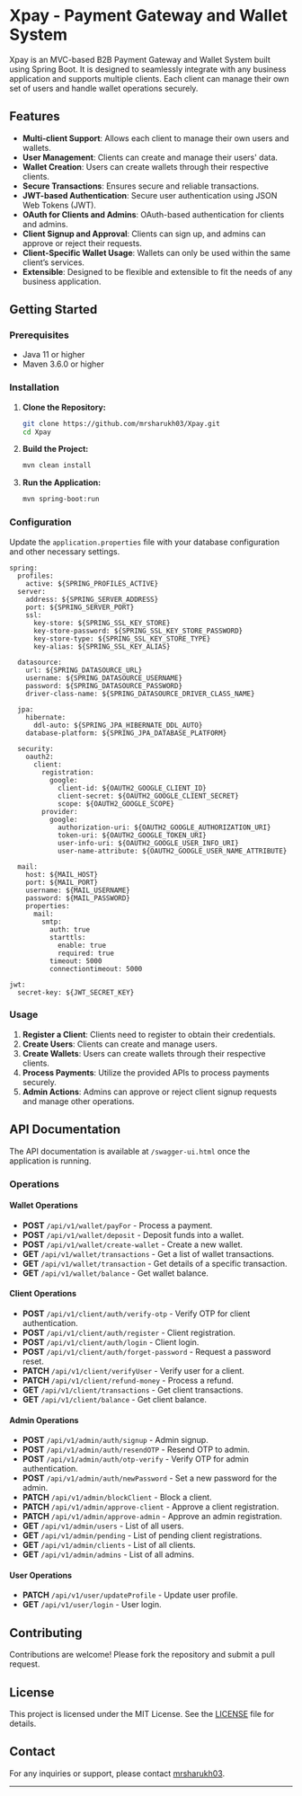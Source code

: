 # Xpay - Payment Gateway and Wallet System

Xpay is an MVC-based B2B Payment Gateway and Wallet System built using Spring Boot. It is designed to seamlessly integrate with any business application and supports multiple clients. Each client can manage their own set of users and handle wallet operations securely.

## Features

- **Multi-client Support**: Allows each client to manage their own users and wallets.
- **User Management**: Clients can create and manage their users' data.
- **Wallet Creation**: Users can create wallets through their respective clients.
- **Secure Transactions**: Ensures secure and reliable transactions.
- **JWT-based Authentication**: Secure user authentication using JSON Web Tokens (JWT).
- **OAuth for Clients and Admins**: OAuth-based authentication for clients and admins.
- **Client Signup and Approval**: Clients can sign up, and admins can approve or reject their requests.
- **Client-Specific Wallet Usage**: Wallets can only be used within the same client’s services.
- **Extensible**: Designed to be flexible and extensible to fit the needs of any business application.

## Getting Started

### Prerequisites

- Java 11 or higher
- Maven 3.6.0 or higher

### Installation

1. **Clone the Repository:**

    ```bash
    git clone https://github.com/mrsharukh03/Xpay.git
    cd Xpay
    ```

2. **Build the Project:**

    ```bash
    mvn clean install
    ```

3. **Run the Application:**

    ```bash
    mvn spring-boot:run
    ```

### Configuration

Update the `application.properties` file with your database configuration and other necessary settings.

```properties
spring:
  profiles:
    active: ${SPRING_PROFILES_ACTIVE}
  server:
    address: ${SPRING_SERVER_ADDRESS}
    port: ${SPRING_SERVER_PORT}
    ssl:
      key-store: ${SPRING_SSL_KEY_STORE}
      key-store-password: ${SPRING_SSL_KEY_STORE_PASSWORD}
      key-store-type: ${SPRING_SSL_KEY_STORE_TYPE}
      key-alias: ${SPRING_SSL_KEY_ALIAS}

  datasource:
    url: ${SPRING_DATASOURCE_URL}
    username: ${SPRING_DATASOURCE_USERNAME}
    password: ${SPRING_DATASOURCE_PASSWORD}
    driver-class-name: ${SPRING_DATASOURCE_DRIVER_CLASS_NAME}

  jpa:
    hibernate:
      ddl-auto: ${SPRING_JPA_HIBERNATE_DDL_AUTO}
    database-platform: ${SPRING_JPA_DATABASE_PLATFORM}

  security:
    oauth2:
      client:
        registration:
          google:
            client-id: ${OAUTH2_GOOGLE_CLIENT_ID}
            client-secret: ${OAUTH2_GOOGLE_CLIENT_SECRET}
            scope: ${OAUTH2_GOOGLE_SCOPE}
        provider:
          google:
            authorization-uri: ${OAUTH2_GOOGLE_AUTHORIZATION_URI}
            token-uri: ${OAUTH2_GOOGLE_TOKEN_URI}
            user-info-uri: ${OAUTH2_GOOGLE_USER_INFO_URI}
            user-name-attribute: ${OAUTH2_GOOGLE_USER_NAME_ATTRIBUTE}

  mail:
    host: ${MAIL_HOST}
    port: ${MAIL_PORT}
    username: ${MAIL_USERNAME}
    password: ${MAIL_PASSWORD}
    properties:
      mail:
        smtp:
          auth: true
          starttls:
            enable: true
            required: true
          timeout: 5000
          connectiontimeout: 5000

jwt:
  secret-key: ${JWT_SECRET_KEY}
```

### Usage

1. **Register a Client**: Clients need to register to obtain their credentials.
2. **Create Users**: Clients can create and manage users.
3. **Create Wallets**: Users can create wallets through their respective clients.
4. **Process Payments**: Utilize the provided APIs to process payments securely.
5. **Admin Actions**: Admins can approve or reject client signup requests and manage other operations.

## API Documentation

The API documentation is available at `/swagger-ui.html` once the application is running.

### Operations

#### Wallet Operations

- **POST** `/api/v1/wallet/payFor` - Process a payment.
- **POST** `/api/v1/wallet/deposit` - Deposit funds into a wallet.
- **POST** `/api/v1/wallet/create-wallet` - Create a new wallet.
- **GET** `/api/v1/wallet/transactions` - Get a list of wallet transactions.
- **GET** `/api/v1/wallet/transaction` - Get details of a specific transaction.
- **GET** `/api/v1/wallet/balance` - Get wallet balance.

#### Client Operations

- **POST** `/api/v1/client/auth/verify-otp` - Verify OTP for client authentication.
- **POST** `/api/v1/client/auth/register` - Client registration.
- **POST** `/api/v1/client/auth/login` - Client login.
- **POST** `/api/v1/client/auth/forget-password` - Request a password reset.
- **PATCH** `/api/v1/client/verifyUser` - Verify user for a client.
- **PATCH** `/api/v1/client/refund-money` - Process a refund.
- **GET** `/api/v1/client/transactions` - Get client transactions.
- **GET** `/api/v1/client/balance` - Get client balance.

#### Admin Operations

- **POST** `/api/v1/admin/auth/signup` - Admin signup.
- **POST** `/api/v1/admin/auth/resendOTP` - Resend OTP to admin.
- **POST** `/api/v1/admin/auth/otp-verify` - Verify OTP for admin authentication.
- **POST** `/api/v1/admin/auth/newPassword` - Set a new password for the admin.
- **PATCH** `/api/v1/admin/blockClient` - Block a client.
- **PATCH** `/api/v1/admin/approve-client` - Approve a client registration.
- **PATCH** `/api/v1/admin/approve-admin` - Approve an admin registration.
- **GET** `/api/v1/admin/users` - List of all users.
- **GET** `/api/v1/admin/pending` - List of pending client registrations.
- **GET** `/api/v1/admin/clients` - List of all clients.
- **GET** `/api/v1/admin/admins` - List of all admins.

#### User Operations

- **PATCH** `/api/v1/user/updateProfile` - Update user profile.
- **GET** `/api/v1/user/login` - User login.

## Contributing

Contributions are welcome! Please fork the repository and submit a pull request.

## License

This project is licensed under the MIT License. See the [LICENSE](LICENSE) file for details.

## Contact

For any inquiries or support, please contact [mrsharukh03](https://github.com/mrsharukh03).

---
